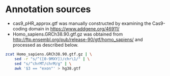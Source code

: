 # Annotation sources

- cas9_pHR_approx.gtf was manually constructed by examining the Cas9-coding domain in https://www.addgene.org/46911/
- Homo_sapiens.GRCh38.90.gtf.gz was obtained from http://ftp.ensembl.org/pub/release-90/gtf/homo_sapiens/ and processed as described below.

```sh
zcat Homo_sapiens.GRCh38.90.gtf.gz | \
    sed -r "s/^([0-9MXY])/chr\1/" | \
    sed "s/^chrMT/chrM/g" | \
    awk '$3 == "exon"' > hg38.gtf
```
